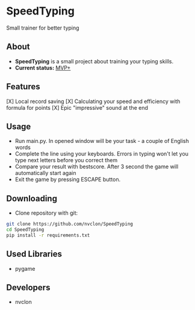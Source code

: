 # SpeedTyping
Small trainer for better typing

## About 
- **SpeedTyping** is a small project about training your typing skills.
- **Current status:** [MVP+](https://ru.wikipedia.org/wiki/%D0%9C%D0%B8%D0%BD%D0%B8%D0%BC%D0%B0%D0%BB%D1%8C%D0%BD%D0%BE_%D0%B6%D0%B8%D0%B7%D0%BD%D0%B5%D1%81%D0%BF%D0%BE%D1%81%D0%BE%D0%B1%D0%BD%D1%8B%D0%B9_%D0%BF%D1%80%D0%BE%D0%B4%D1%83%D0%BA%D1%82)

## Features
 [X] Local record saving 
 [X] Calculating your speed and efficiency with formula for points
 [X] Epic "impressive" sound at the end
 

## Usage 
 - Run main.py. In opened window will be your task - a couple of English words
 - Complete the line using your keyboards. Errors in typing won't let you type next letters before you correct them
 - Compare your result with bestscore. After 3 second the game will automatically start again
 - Exit the game by pressing ESCAPE button.

## Downloading
- Clone repository with git:
```bash
git clone https://github.com/nvclon/SpeedTyping
cd SpeedTyping
pip install -r requirements.txt
```

## Used Libraries
- pygame

## Developers
- nvclon

